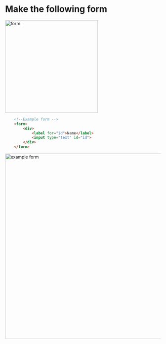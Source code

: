 # Make the following form

<img src="" alt="form" width="300">

```HTML
    <!--Example form -->
    <form>
        <div>
            <label for="id">Name</label>
            <input type="text" id="id">
        </div>
    </form>
```
<img src="" alt="example form" width="600">
